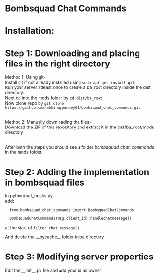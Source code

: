 # Bombsquad Chat Commands
# Installation:

# Step 1: Downloading and placing files in the right directory

Method 1: Using git-<br>
  Install git if not already installed using `sudo apt-get install git`<br>
  Run your server atleast once to create a ba_root directory inside the dist directory.<br>
  Next cd into the mods folder by `cd dist/ba_root`<br>
  Now clone repo by `git clone https://github.com/abhinaypandey02/bombsquad_chat_commands.git`<br><br>
  
Method 2: Manually downloading the files-<br>
  Download the ZIP of this repository and extract it in the dist/ba_root/mods directory<br><br>

After both the steps you should see a folder _bombsquad_chat_commands_ in the mods folder.  <br>

# Step 2: Adding the implementation in bombsquad files
  In python/ba/_hooks.py <br>
  add:<br>
  
      from bombsquad_chat_commands import BombsquadChatCommands
  
      BombsquadChatCommands(msg,client_id).handlechatmessage()
   
  at the start of `filter_chat_message()`<br>

And delete the \_\_pycache__ folder in ba directory<br>

# Step 3: Modifying server properties<br>
  Edit the \_\_init__.py file and add your id as owner
